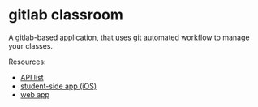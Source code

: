 gitlab classroom
===

A gitlab-based application, that uses git automated workflow to manage your classes.

Resources:

 - [API list](https://htc.fdu13ss.org/apidoc/index.html#/default)
 - [student-side app (iOS)](https://github.com/gitlab-classroom/classroom-mobile)
 - [web app](https://github.com/gitlab-classroom/classroom-web)
